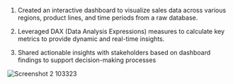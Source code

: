 1) Created an interactive dashboard to visualize sales data across various regions, product lines, and time periods from a raw database.

2) Leveraged DAX (Data Analysis Expressions) measures to calculate key metrics to provide dynamic and real-time insights.

3) Shared actionable insights with stakeholders based on dashboard findings to support decision-making processes
  
 ![Screenshot 2 103323](https://github.com/user-attachments/assets/ac29401c-6ee8-40b0-a555-ce616666f7a5)
